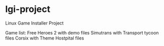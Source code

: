 # lgi-project
Linux Game Installer Project

Game list:
Free Heroes 2 with demo files
Simutrans with Transport tycoon files
Corsix with Theme Hostpital files
